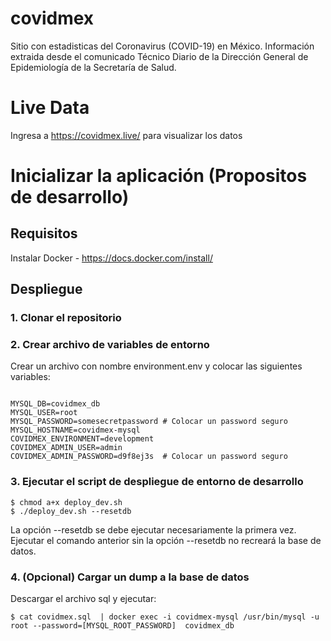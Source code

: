 # covidmex
Sitio con estadisticas del Coronavirus (COVID-19) en México. Información extraida desde el comunicado Técnico Diario de la Dirección General de Epidemiología de la  Secretaría de Salud.

# Live Data
Ingresa a https://covidmex.live/ para visualizar los datos

# Inicializar la aplicación (Propositos de desarrollo)

## Requisitos

Instalar Docker - https://docs.docker.com/install/

## Despliegue

### 1. Clonar el repositorio

### 2. Crear archivo de variables de entorno

Crear un archivo con nombre environment.env y colocar las siguientes variables:

```

MYSQL_DB=covidmex_db
MYSQL_USER=root
MYSQL_PASSWORD=somesecretpassword # Colocar un password seguro
MYSQL_HOSTNAME=covidmex-mysql
COVIDMEX_ENVIRONMENT=development
COVIDMEX_ADMIN_USER=admin
COVIDMEX_ADMIN_PASSWORD=d9f8ej3s  # Colocar un password seguro

```

### 3. Ejecutar el script de despliegue de entorno de desarrollo

```
$ chmod a+x deploy_dev.sh 
$ ./deploy_dev.sh --resetdb
```

La opción --resetdb se debe ejecutar necesariamente la primera vez. Ejecutar el comando anterior sin la opción --resetdb no recreará la base de datos. 


###  4. (Opcional) Cargar un dump a la base de datos

Descargar el archivo sql y ejecutar:
```
$ cat covidmex.sql  | docker exec -i covidmex-mysql /usr/bin/mysql -u root --password=[MYSQL_ROOT_PASSWORD]  covidmex_db
```
